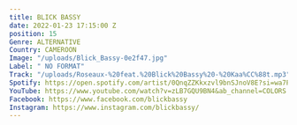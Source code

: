 ```yaml
---
title: BLICK BASSY
date: 2022-01-23 17:15:00 Z
position: 15
Genre: ALTERNATIVE
Country: CAMEROON
Image: "/uploads/Blick_Bassy-0e2f47.jpg"
Label: " NO FORMAT"
Track: "/uploads/Roseaux-%20feat.%20Blick%20Bassy%20-%20Kaa%CC%88t.mp3"
Spotify: https://open.spotify.com/artist/0QnqZZKkxzvl9bnSJnoV8E?si=wa7PgQ7vQSS9RaPWN9rZ0A
YouTube: https://www.youtube.com/watch?v=zLB7GQU9BN4&ab_channel=COLORS
Facebook: https://www.facebook.com/blickbassy
Instagram: https://www.instagram.com/blickbassy/
---
```


